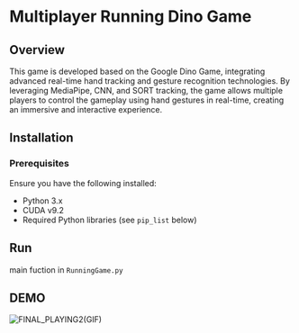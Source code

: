 # Multiplayer Running Dino Game
## Overview
This game is developed based on the Google Dino Game, integrating advanced real-time hand tracking and gesture recognition technologies. By leveraging MediaPipe, CNN, and SORT tracking, the game allows multiple players to control the gameplay using hand gestures in real-time, creating an immersive and interactive experience.

## Installation
### Prerequisites
Ensure you have the following installed:
* Python 3.x
* CUDA v9.2
* Required Python libraries (see `pip_list` below)

## Run
main fuction in `RunningGame.py`

## DEMO
![FINAL_PLAYING2(GIF)](https://github.com/YUJIE47/Dino-Game/assets/85498024/ed03344d-27d3-4a19-a021-fe703e21d4d5)
